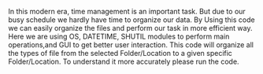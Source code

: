 In this modern era, time management is an important task.
But due to our busy schedule we hardly have time to organize our data.
By Using this code we can easily organize the files and perform our task in more efficient way.
Here we are using OS, DATETIME, SHUTIL modules to perform main operations,and GUI to get better user interaction.
This code will organize all the types of file from the selected Folder/Location to a given specific Folder/Location.
To understand it more accurately please run the code.
